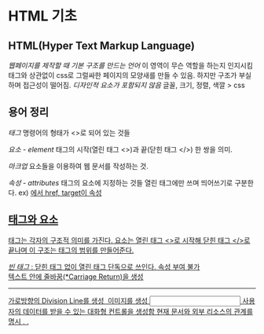 # HTML 기초

## HTML(Hyper Text Markup Language)
  *웹페이지를 제작할 때 기본 구조를 만드는 언어*
	이 영역이 무슨 역할을 하는지 인지시킴
	태그와 상관없이 css로 그럴싸한 페이지의 모양새를 만들 수 있음.
	하지만 구조가 부실하며 접근성이 떨어짐.
  *디자인적 요소가 포함되지 않음*
	글꼴, 크기, 정렬, 색깔 > css


## 용어 정리
  *태그*
    명령어의 형태가 <>로 되어 있는 것들

  *요소 - element*
	태그의 시작(열린 태그 <>)과 끝(닫힌 태그 </>) 한 쌍을 의미.

  *마크업*
	요소들을 이용하여 웹 문서를 작성하는 것.

  *속성 - attributes*
	태그의 요소에 지정하는 것들
	열린 태그에만 쓰며 띄어쓰기로 구분한다.
    	ex) <a href="" target="_blank">에서 
	        href, target이 속성


## 태그와 요소
  태그는 각자의 구조적 의미를 가진다.
  요소는 열린 태그 <>로 시작해 닫힌 태그 </>로 끝나며
   이 구조는 태그의 범위를 만들어준다.

  *빈 태그* : 닫힌 태그 없이 열린 태그 단독으로 쓰인다.
		    속성 부여 불가
	<br>	텍스트 안에 줄바꿈(*Carriage Return)을 생성
	<hr>	가로방향의 Division Line를 생성
	<img>	이미지를 생성
	<input>	사용자의 데이터를 받을 수 있는 대화형 컨트롤을 생성함
	<link>	현재 문서와 외부 리소스의 관계를 명시
	<meta>	<base>, <link>, <script>, <style>, <title>과 같은 다른 메타 관련 요소로 나타낼 수 없는 메타데이터를 나타냄
 

## 속성(attributes) = "값(value)"
  *속성* 
   태그의 기능을 확장해서 사용할 수 있게 한다.
   속성은 열린 태그 안에 작성하며 띄어쓰기로 구분한다.
       <TAG 속성="값"></TAG>
       <a href="#" class="naver-link">네이버</a>

  *논리 속성* : 별도의 값 없이 사용
   			   쓰면 적용, 안 쓰면 미적용
			   select, disabled 등이 있다

  *개별 속성* : 특정 태그에 특정하게 쓸 수 있는 속성
       ex) a-href / img-src

  *전역 속성* : 태그 상관없이 쓸 수 있는 속성
	- class : 요소의 별칭을 지정
	    	  보통 그룹화할 때 사용
		      한 요소에 '여러' class 지정 가능
    - id : 요소에 고유의 식별자를 정의
	       보통 특정 요소를 '단독'으로 지칭할 때 씀

	- style : css를 인라인으로 적용시킬 때 씀
    - title : 요소에 마우스 포커스했을 때 설명 지정
	          <abbr>의 속성이기도 함
    - data-* : JavaScript할 때 씀


## 부모요소 / 자식요소 - 형제요소
  태그는 *중첩* 기능을 통해 부모 자식요소의 단계적 구조 만들 수 있다.
<nav>			       부모
  <h1>대전 맛집></h1>   nav 자식, ul 형제
  <ul>                 nav 자식, h1 형제
    <li>성심당1</li>    nav 후손, ul 자식, li 형제
    <li>성심당2</li>
    <li>성심당3</li>
  </ul>
</nav>

## HTML 기본 구조
<!DOCTYPE html>
   현재 문서는 HTML표준 규칙을 따른다는 의미.
   다양한 브라우저에서 마크업이 동일하게 화면에 표현될 수 있다.

<html> 요소
   모든 html문서는 항상 이 요소 안에 마크업해야 한다.
   기본적으로 <head>와 <body> 요소로 구성되어 있다.

 	<head> 요소
	  문서의 속성이나 설정을 지정한다.
	   <meta> 문서의 설명, 키워드, 저자
	   <title> 문서의 제목
	   <link> 일반적으로 '외부 CSS파일' 연결 시 사용
	   <script> 주로 '자바스크립트'를 선언 시 사용
	   <style> 문서 내에서 '직접 스타일(CSS)'을 정의
	</head>

 	<body> 요소
	  실제로 사용자에 보여질 화면을 마크업
	</body>
</html>

------------------------------------------------------------

# 태그

## 블록 요소와 인라인 요소
 1. 블록 요소
   사용 가능한 최대 가로 너비를 점유
     > 마크업 시 자동으로 줄바꿈이 일어남
     > 가로, 세로 크기 지정 가능
   또 다른 블록 요소와 인라인 요소 중첩 가능
   거의 대부분의 태그가 블록 요소의 성질을 갖고 있다.

 2. 인라인 요소
   필요한 만큼의 너비를 사용
	 > 마크업 시 자동 줄바꿈 없음 (한 줄에 출력)
	 > 가로 세로 크기 지정 불가
   텍스트와 인라인 요소 중첩 가능, 블록 요소는 중첩 불가
	<a> <abbr> <br/> <button> <em> <i> <img> <input>  <label>
	<script> <select> <span> <strong> 등등


## 콘탠츠 구분 태그

 1. <h1> ~ <h6>
   문서의 제목이나 목차를 지정할 때 사용한다.
   각각의 <article>이나 <section>을 식별할 때 자식요소로 사용 가능.
   구조를 탄탄히 해 접근성을 높일 수 있다.
   건너뛰지 말고 <h1>부터 순서 맞춰 쓰기
    <h1>
	 가장 높은 순위의 태그.
	 로고, 문서의 대제목 등 해당 페이지의 목적을 설명하는 데 쓰임
	 단 한 번만 사용하는 걸 권장한다.


 2. <header>
   로고, 검색 폼, 메뉴 네비게이션 등을 포함하는 요소
   웹페이지의 소개, 메뉴 등 탐색에 도움을 주는 내용을 담는다.

 3. <footer>
   일반적으로 작성자, 저작권 정보, 관련 문서 등의 내용을 담는다.

 4. <article>
   사이트 안에서 독립적으로 구분해서 배포하거나 재사용할 수 있는 영역을 나타낸다.
   게시판, 블로그 글, 매거진, 뉴스, 기사 등에 사용

 5. <section>
   문서의 일반적인 영역을 나타낼 때 사용.
   스타일링을 위한 컨테이너보다(div 추천) 구획을 논리적으로 요약할 때 사용하는 것을 권장한다.
   요소의 콘텐츠를 따로 구분할 필요가 있다면 article을 추천

 6. <aside>
   주로 사이드바, 광고 배너를 마크업할 때 사용

 7. <nav>
   메뉴, 목차, 색인 등 다른 페이지로의 링크를 보여주는 영역

 8. <div>
   CSS로 스타일링하거나 아무 의미가 없는 영역을 구성할 때 사용
   내용에 적합한 다른 태그가 있는지 고려해본 뒤 사용할 것

 9. <ol> <ul> <li>
   ol(orderd list) : 순서가 구분될 필요가 있는 목록
   ul(unorderd list) : 순서가 필요 없는 목록
   li(list item) : ol과 ul의 자식 태그로 항목을 나열할 때 쓰임
			     단독 사용이 불가하며 다른 태그 중첩은 가능.

 10. <p> <hr>
   p(paragraph) : 하나의 문단을 설정할 때 사용
				인라인 태그만 중첩 가능
   hr(horizontal rule) : 문단들을 분리할 때 사용
					  빈 태그(열린 태그만 단독 사용)

## 인라인 텍스트 태그

1. <a>
  href 속성을 통해 다른 URL로 연결할 수 있는 하이퍼링크 생성
  내용으로는 링크의 설명이 들어감

2. <abbr>
  준말, 머리글자 나타냄.
  선택속성 title을 사용하면 마우스 포인팅으로 설명 제공 가능

3. <span> <b> <mark> <em> <strong>
  span: 인라인 텍스트 콘텐츠를 위한 공용 컨테이너
       본질적으로 아무 의미가 없으며 블록요소의 div와 유사한 용도

  b: 독자의 주의를 끌기 위한 용도
    요약 키워드, 리퓨 제품명 등 특별히 중요하지는 않지만 굵게 처리하고 싶을 때
  
  mark: 사용자의 관심을 하이라이팅할 때

  em: 단순한 의미 강조

  strong: 아주 높은 중요도를 가진 곳을 표시

4. <br>
  줄을 바꿀 때 사용.
  빈 태그(닫는 태그 없이 열린 태그 단독 사용)


## 멀티미디어 태그 
1. <img>
  이미지를 삽입하는 태그
  src: 이미지의 URL(필수)
  alt: 이미지의 대체 텍스트(필수)
  width, height: 이미지의 가로, 세로 너비
  
2. <audio> <video>
 소리, 영상 콘텐츠를 삽입하는 태그

 src: 콘텐츠 URL
 autoplay: 준비되면 바로 재생(논리값)
 controls: 제어 메뉴를 표시(논리값)
 loop: 재생이 끝나면 처음부터 다시 재생(논리값)
 muted: 음소거(논리값)
 poster: 동영상 썸네일 이미지 URL
 width, height: 동영상의 가로, 세로 너비

 *autoplay, loop> 크롬에서는 지원하지 않음

3. <iframe>
 다른 HTML 페이지를 현재 페이지에 삽입(멀티미디어 링크 가능)

 src: 포함할 문서의 URL(필수)
 name: 프레임의 이름
 width, height: 프레임의의 가로, 세로 너비
 allowfullscreen: 전체화면 모드(논리값)
 frameborder: 프레임 테두리(0, 1)


## 표 콘텐츠 태그
<table>
표를 만들기 위해 사용하는 태그.
tr을 자식요소로, th와 td를 후손으로 삼는다.
  <tbody> 보이지 않아도 자동으로 삽입되어 있다
    <tr> ↓ table row, 행(세로 몇 줄인지)
      <th> → table header, 첫 줄, 열의 제목(가로 몇 칸인지)
    </tr>
    <tr>
      <td> → table data, 각 열의 데이터(가로 몇 칸인지) 
    </tr>
  </tbody>
</table>

  abbr: 열에 대한 간단한 설명
  headers: 관련된 하나 이상의 다른 머리글 칸 id 속성 값

  colspan: 병합하려는 열의 수(값만큼 가로칸을 점유한다)
  rowspan: 병합하려는 행의 수(값만큼 세로칸을 점유한다)


## 입력양식(form)
1. <form>
 웹 서버에 정보를 제출하기 위한 양식을 정의하는 요소

 *속성*
 action : 입력 데이터를 어디로 전송할지 쓴다 
          전송한 정보를 처리할 (URL)을 쓴다

 name : 양식의 고유한 이름

 method : 서버로 전송한 HTTP 방식 (get / post)
    get: 입력값이 주소창에 남는다(링크를 복붙 가능)
    post: 입력값이 주소창에 안 남는다(보안사항)
         입력 안 하면 get 기본
 
 autocomplete : 사용자가 이전에 입력한 값으로 자동완성 기능을 사용할 것인지 여부(on / off)
 
 novalidate : 서버로 전송 시 양식 데이터의 유효성을 검사하지 않도록 지정(논리값)
              자동 검증하지 않음
              html5에서는 별도 값을 입력하지 않아도 된다.
 
 taget : 서버로 전송 후 응답받을 방식을 지정(_self / _blank)

  ip와 url 
    https://github.com/sokoving/git_study
                ip    /  url

2. <input>
 사용자에게 입력받을 데이터 양식을 지정
 빈 태그

 *속성*
 type: 입력받을 데이터의 종류(하단 별도 정리)
 value: 양식의 초기값
 name: 양식의 이름

 placegolder: 사용자가 입력할 값의 힌트(예시)
 checked: 양식이 선택된 상태로 시작(논리값)
 disabled: 양식을 비활성화
 readonly: 수정 불가한 읽기 전용(논리값)

 *type*
 text: 일반 텍스트
 password: 비밀번호(입력값을 구별할 수 없게 처리됨)
 email: 이메일
 search: 검색
 number: 숫자
 file 파일

 checkbox: 체크박스(복수 선택)
 radio: 라디오(단수 선택)
 button: 일반 버튼 (<button>보다 좀 더 단순)
 
 range: 범위 컨트롤 (min, max, step, value 속성 사용)

 hidden: 몰래 서버로 전송할 내용(value 속성으로 값을 지정)


3. <label>
 입력 양식(input)의 제목 역할
 label로 영역을 묶어 정확한 input 칸을 클릭 안 해도 되게 함

 for 속성을 사용해 입력양식과 연결
   >> <input id="aaa"> <laber for="aaa">

4. <button>
    <button type="button">그냥 버튼</button> 개발자 커스텀 기능을 넣을 수 있다
    <button type="reset">초기화 버튼</button> form내부 양식 모두 제거(초기화 버튼)
    <button type="submit">전송 버튼</button> form내용을 서버로 전송 (추가 질문으로 쿠션을 넣자)

5. <textarea cols="20" rows="5"></textarea>
  여러 줄의 일반 텍스트를 입력할 수 있다

  cols (column, 열, 기둥, 세로)
    cols="20" > 알파벳 20개가 한 줄
  rows (행, 가로)
   rows="5" > 기본값 5줄, 이상은 스크롤

6. <select>
    <optgroup label="Coffee">   label: 커피와 주스를 각각 라벨을 붙여서 그룹화함
      <option>Americano</option>
      <option selected>Caffe Latte</option>         selected: 초기 선택
      <option disabled>Capuccino(Sold out)</option> disabled: 선택 불가
    </optgroup>

    <optgroup label="Juice">
      <option>Orange Juice</option>
      <option>Lime Juice</option>
    </optgroup>
  </select>

----------------------------------------------------------
# 전역 속성
 - HTML 요소에서 공통 사용 가능한 속성
 1. class
   요소의 별칭 지정, 공백을 통해 여러 클래스 지정
   CSS나 JS에서 요소를 제어할 때 사용
 2. id
   고유한 식별자 정의

 * class는 여러 요소에 중복으로 설정 가능하지만
   id는 단 하나의 요소에만 사용

 3. style
   요소에 직접 스타일을 지정할 때 사용(인라인 스타일)

 4. title
   요소에 마우스를 포커스했을 때 설명을 지정

 5. data-*
  사용자 정의 데이터 속성
   JS에서 이용할 수 있는 데이터를 저장해두는 용도

# 상대경로: 나를 기준으로 찾아감
		 ./ : 현재 폴더에서 진입함(생략 가능)
		 ../ : 상위 폴더로 나가서 진입함
# 절대경로: 고유 주소로 찾아감(풀경로)
		  파일 주소가 유동적일 때 사용
		E:\git_study
		http://~~

## 특수문자 기호
&nbsp; : 스페이스 공백
&lt; : <
&gt; : >
&amp; : &

추가 내용 : https://www.freeformatter.com/html-entities.html